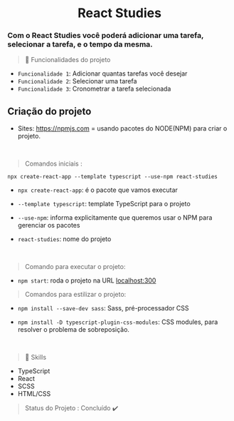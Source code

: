 #

<h1 align="center"> React Studies </h1>


   ### Com o React Studies você poderá adicionar uma tarefa, selecionar a tarefa, e o tempo da mesma.

> 🔨 Funcionalidades do projeto

- `Funcionalidade 1`: Adicionar quantas tarefas você desejar
- `Funcionalidade 2`: Selecionar uma tarefa
- `Funcionalidade 3`: Cronometrar a tarefa selecionada


## Criação do projeto

- Sites: https://npmjs.com = usando pacotes do NODE(NPM) para criar o projeto.

<br/>

 > Comandos iniciais :

    npx create-react-app --template typescript --use-npm react-studies

- `npx create-react-app`: é o pacote que vamos executar

- `--template typescript`: template TypeScript para o projeto

- `--use-npm`: informa explicitamente que queremos usar o NPM para gerenciar os pacotes

- `react-studies`: nome do projeto

<br/>

> Comando para executar o projeto: 

 - `npm start`: roda o projeto na URL [localhost:300]([http://localhost:3000)


> Comandos para estilizar o projeto:
 
 - `npm install --save-dev sass`: Sass, pré-processador CSS

- `npm install -D typescript-plugin-css-modules`: CSS modules, para resolver o problema de sobreposição.

<br/>

> 🚀 Skills

- TypeScript
- React 
- SCSS
- HTML/CSS


> Status do Projeto : Concluído ✔️
